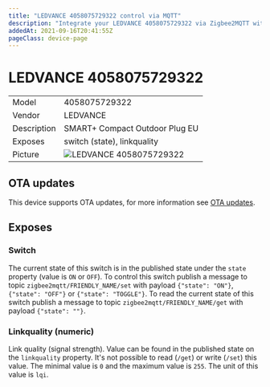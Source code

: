 ```yaml
---
title: "LEDVANCE 4058075729322 control via MQTT"
description: "Integrate your LEDVANCE 4058075729322 via Zigbee2MQTT with whatever smart home infrastructure you are using without the vendor's bridge or gateway."
addedAt: 2021-09-16T20:41:55Z
pageClass: device-page
---
```


<!-- !!!! -->
<!-- ATTENTION: This file is auto-generated through docgen! -->
<!-- You can only edit the "Notes"-Section between the two comment lines "Notes BEGIN" and "Notes END". -->
<!-- Do not use h1 or h2 heading within "## Notes"-Section. -->
<!-- !!!! -->

# LEDVANCE 4058075729322

|     |     |
|-----|-----|
| Model | 4058075729322  |
| Vendor  | LEDVANCE  |
| Description | SMART+ Compact Outdoor Plug EU |
| Exposes | switch (state), linkquality |
| Picture | ![LEDVANCE 4058075729322](https://www.zigbee2mqtt.io/images/devices/4058075729322.jpg) |


<!-- Notes BEGIN: You can edit here. Add "## Notes" headline if not already present. -->


<!-- Notes END: Do not edit below this line -->

## OTA updates
This device supports OTA updates, for more information see [OTA updates](../guide/usage/ota_updates.md).



## Exposes

### Switch 
The current state of this switch is in the published state under the `state` property (value is `ON` or `OFF`).
To control this switch publish a message to topic `zigbee2mqtt/FRIENDLY_NAME/set` with payload `{"state": "ON"}`, `{"state": "OFF"}` or `{"state": "TOGGLE"}`.
To read the current state of this switch publish a message to topic `zigbee2mqtt/FRIENDLY_NAME/get` with payload `{"state": ""}`.

### Linkquality (numeric)
Link quality (signal strength).
Value can be found in the published state on the `linkquality` property.
It's not possible to read (`/get`) or write (`/set`) this value.
The minimal value is `0` and the maximum value is `255`.
The unit of this value is `lqi`.

